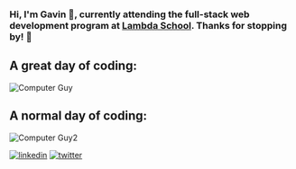 ### Hi, I'm Gavin 👋, currently attending the full-stack web development program at [Lambda School](https://lambdaschool.com/). Thanks for stopping by! :rocket:

## A great day of coding:
![Computer Guy](https://www.animatedimages.org/data/media/56/animated-computer-image-0116.gif)
<br>
## A normal day of coding:
![Computer Guy2](https://www.animatedimages.org/data/media/56/animated-computer-image-0004.gif)

<p>
  <a href="https://www.linkedin.com/in/gavin-stahl-0842b6184/"><img src="https://img.icons8.com/color/96/000000/linkedin.png" alt="linkedin"/></a>
  <a href="https://twitter.com/stahlgazer"><img src="https://img.icons8.com/color/96/000000/twitter-squared.png" alt="twitter"/></a>
</p>
